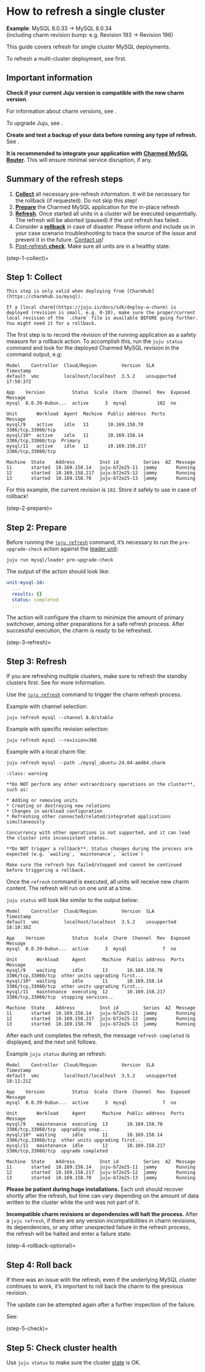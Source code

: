 # How to refresh a single cluster

**Example**: MySQL 8.0.33 -> MySQL 8.0.34<br/>
(including charm revision bump: e.g. Revision 193 -> Revision 196)

This guide covers refresh for single cluster MySQL deployments. 

To refresh a multi-cluster deployment, see [](/how-to/refresh/refresh-multi-cluster) first.

## Important information

**Check if your current Juju version is compatible with the new charm version**.

For information about charm versions, see [](/reference/releases).

To upgrade Juju, see [](/how-to/refresh/upgrade-juju).

**Create and test a backup of your data before running any type of refresh.** See [](/how-to/back-up-and-restore/create-a-backup).

**It is recommended to integrate your application with [Charmed MySQL Router](https://charmhub.io/mysql-router).** This will ensure minimal service disruption, if any.

## Summary of the refresh steps

1. [**Collect**](step-1-collect) all necessary pre-refresh information. It will be necessary for the rollback (if requested). Do not skip this step!
2. [**Prepare**](step-2-prepare) the Charmed MySQL application for the in-place refresh
3. [**Refresh**](step-3-refresh). Once started all units in a cluster will be executed sequentially. The refresh will be aborted (paused) if the unit refresh has failed.
4. Consider a [**rollback**](step-4-rollback-optional) in case of disaster. Please inform and include us in your case scenario troubleshooting to trace the source of the issue and prevent it in the future. [Contact us](/reference/contacts)!
5. [Post-refresh **check**](step-5-check). Make sure all units are in a healthy state.

(step-1-collect)=
## Step 1: Collect

```{note}
This step is only valid when deploying from [Charmhub](https://charmhub.io/mysql). 

If a [local charm](https://juju.is/docs/sdk/deploy-a-charm) is deployed (revision is small, e.g. 0-10), make sure the proper/current local revision of the `.charm` file is available BEFORE going further. You might need it for a rollback.
```

The first step is to record the revision of the running application as a safety measure for a rollback action. To accomplish this, run the `juju status` command and look for the deployed Charmed MySQL revision in the command output, e.g:

```shell
Model    Controller  Cloud/Region         Version  SLA          Timestamp
default  vmc         localhost/localhost  3.5.2    unsupported  17:58:37Z

App    Version          Status  Scale  Charm  Channel  Rev  Exposed  Message
mysql  8.0.39-0ubun...  active      3  mysql           182  no       

Unit       Workload  Agent  Machine  Public address  Ports               Message
mysql/9    active    idle   13       10.169.158.70   3306/tcp,33060/tcp  
mysql/10*  active    idle   11       10.169.158.14   3306/tcp,33060/tcp  Primary
mysql/11   active    idle   12       10.169.158.217  3306/tcp,33060/tcp  

Machine  State    Address         Inst id         Series  AZ  Message
11       started  10.169.158.14   juju-b72e25-11  jammy       Running
12       started  10.169.158.217  juju-b72e25-12  jammy       Running
13       started  10.169.158.70   juju-b72e25-13  jammy       Running
```

For this example, the current revision is `182`. Store it safely to use in case of rollback!

(step-2-prepare)=
## Step 2: Prepare

Before running the [`juju refresh`](https://juju.is/docs/juju/juju-refresh) command, it’s necessary to run the `pre-upgrade-check` action against the [leader unit](https://documentation.ubuntu.com/juju/latest/reference/unit/index.html#leader-unit):

```shell
juju run mysql/leader pre-upgrade-check
```

The output of the action should look like:

```yaml
unit-mysql-10:
  ...
  results: {}
  status: completed
  ...
```

The action will configure the charm to minimize the amount of primary switchover, among other preparations for a safe refresh process. After successful execution, the charm is ready to be refreshed.

(step-3-refresh)=
## Step 3: Refresh

If you are refreshing multiple clusters, make sure to refresh the standby clusters first. See [](/how-to/refresh/refresh-multi-cluster) for more information.

Use the [`juju refresh`](https://juju.is/docs/juju/juju-refresh) command to trigger the charm refresh process. 

Example with channel selection:

```shell
juju refresh mysql --channel 8.0/stable
```

Example with specific revision selection:

```shell
juju refresh mysql --revision=366
```

Example with a local charm file:

```shell
juju refresh mysql --path ./mysql_ubuntu-24.04-amd64.charm
```

```{admonition} During an ongoing refresh
:class: warning

**Do NOT perform any other extraordinary operations on the cluster**, such as:

* Adding or removing units
* Creating or destroying new relations
* Changes in workload configuration
* Refreshing other connected/related/integrated applications simultaneously

Concurrency with other operations is not supported, and it can lead the cluster into inconsistent states.

**Do NOT trigger a rollback**. Status changes during the process are expected (e.g. `waiting`, `maintenance`, `active`) 

Make sure the refresh has failed/stopped and cannot be continued before triggering a rollback.
```

Once the `refresh` command is executed, all units will receive new charm content. The refresh will run on one unit at a time. 

`juju status` will look like similar to the output below:

```shell
Model    Controller  Cloud/Region         Version  SLA          Timestamp
default  vmc         localhost/localhost  3.5.2    unsupported  18:10:30Z

App    Version          Status  Scale  Charm  Channel  Rev  Exposed  Message
mysql  8.0.39-0ubun...  active      3  mysql             7  no       

Unit       Workload     Agent      Machine  Public address  Ports               Message
mysql/9    waiting      idle       13       10.169.158.70   3306/tcp,33060/tcp  other units upgrading first...
mysql/10*  waiting      idle       11       10.169.158.14   3306/tcp,33060/tcp  other units upgrading first...
mysql/11   maintenance  executing  12       10.169.158.217  3306/tcp,33060/tcp  stopping services..

Machine  State    Address         Inst id         Series  AZ  Message
11       started  10.169.158.14   juju-b72e25-11  jammy       Running
12       started  10.169.158.217  juju-b72e25-12  jammy       Running
13       started  10.169.158.70   juju-b72e25-13  jammy       Running
```

After each unit completes the refresh, the message `refresh completed` is displayed, and the next unit follows.

Example `juju status` during an refresh:

```shell
Model    Controller  Cloud/Region         Version  SLA          Timestamp
default  vmc         localhost/localhost  3.5.2    unsupported  18:11:21Z

App    Version          Status  Scale  Charm  Channel  Rev  Exposed  Message
mysql  8.0.39-0ubun...  active      3  mysql             7  no       

Unit       Workload     Agent      Machine  Public address  Ports               Message
mysql/9    maintenance  executing  13       10.169.158.70   3306/tcp,33060/tcp  upgrading snap...
mysql/10*  waiting      idle       11       10.169.158.14   3306/tcp,33060/tcp  other units upgrading first...
mysql/11   maintenance  idle       12       10.169.158.217  3306/tcp,33060/tcp  upgrade completed

Machine  State    Address         Inst id         Series  AZ  Message
11       started  10.169.158.14   juju-b72e25-11  jammy       Running
12       started  10.169.158.217  juju-b72e25-12  jammy       Running
13       started  10.169.158.70   juju-b72e25-13  jammy       Running
```

**Please be patient during huge installations.**
Each unit should recover shortly after the refresh, but time can vary depending on the amount of data written to the cluster while the unit was not part of it. 

**Incompatible charm revisions or dependencies will halt the process.**
After a `juju refresh`, if there are any version incompatibilities in charm revisions, its dependencies, or any other unexpected failure in the refresh process, the refresh will be halted and enter a failure state.

(step-4-rollback-optional)=
## Step 4: Roll back

If there was an issue with the refresh, even if the underlying MySQL cluster continues to work, it’s important to roll back the charm to the previous revision. 

The update can be attempted again after a further inspection of the failure. 

See: [](/how-to/refresh/roll-back-single-cluster) 

(step-5-check)=
## Step 5: Check cluster health

<!--TODO: Jira issue referenced below is no longer available. Is this referring to get-cluster-status? Should we recommend this check instead of juju status?

  Future improvements are [planned](https://warthogs.atlassian.net/browse/DPE-2621) to check the state of a cluster on a low level. 
-->

Use `juju status` to make sure the cluster [state](/reference/charm-statuses) is OK.


